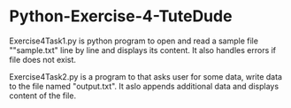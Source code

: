 # Python-Exercise-4-TuteDude

Exercise4Task1.py is python program to open and read a sample file ""sample.txt" line by line and displays its content.
It also handles errors if file does not exist.

Exercise4Task2.py is a program to that asks user for some data, write data to the file named "output.txt". It aslo appends additional data and displays content of the file.

